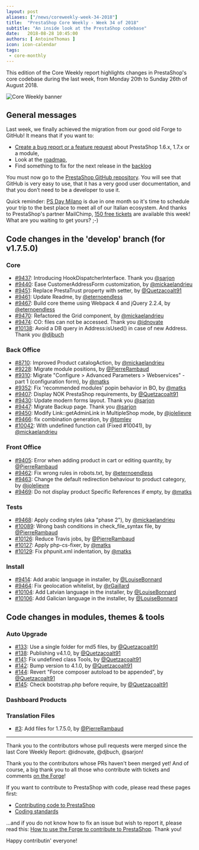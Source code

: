 ```yaml
---
layout: post
aliases: ["/news/coreweekly-week-34-2018"]
title:  "PrestaShop Core Weekly - Week 34 of 2018"
subtitle: "An inside look at the PrestaShop codebase"
date:   2018-08-28 10:45:00
authors: [ AntoineThomas ]
icon: icon-calendar
tags:
 - core-monthly
---
```


This edition of the Core Weekly report highlights changes in PrestaShop's core codebase during the last week, from Monday 20th to Sunday 26th of August 2018.

![Core Weekly banner](/assets/images/2017/04/core_weekly_banner.jpg)


## General messages

Last week, we finally achieved the migration from our good old Forge to GitHub! It means that if you want to:

* [Create a bug report or a feature request](https://github.com/PrestaShop/PrestaShop/issues/new/choose) about PrestaShop 1.6.x, 1.7.x or a module,
* Look at the [roadmap](https://github.com/PrestaShop/PrestaShop/projects/1),
* Find something to fix for the next release in the [backlog](https://github.com/PrestaShop/PrestaShop/projects/2)

You must now go to the [PrestaShop GitHub repository](https://github.com/PrestaShop/PrestaShop). You will see that GitHub is very easy to use, that it has a very good user documentation, and that you don’t need to be a developer to use it.

Quick reminder: [PS Day Milano](https://prestashopday.com/it/) is due in one month so it's time to schedule your trip to the best place to meet all of our Italian ecosystem. And thanks to PrestaShop's partner MailChimp, [150 free tickets](https://www.eventbrite.com/e/biglietti-prestashop-day-milano-44793298963?aff=BuildMailChimp150ticks&discount=MailChimptioffreilbiglietto) are available this week! What are you waiting to get yours? ;-)


## Code changes in the 'develop' branch (for v1.7.5.0)

### Core

* [#9437](https://github.com/PrestaShop/PrestaShop/pull/9437): Introducing HookDispatcherInterface. Thank you [@sarjon](https://github.com/sarjon)
* [#9440](https://github.com/PrestaShop/PrestaShop/pull/9440): Ease CustomerAddressForm customization, by [@mickaelandrieu](https://github.com/mickaelandrieu)
* [#9451](https://github.com/PrestaShop/PrestaShop/pull/9451): Replace PrestaTrust property with setter, by [@Quetzacoalt91](https://github.com/Quetzacoalt91)
* [#9461](https://github.com/PrestaShop/PrestaShop/pull/9461): Update Readme, by [@eternoendless](https://github.com/eternoendless)
* [#9467](https://github.com/PrestaShop/PrestaShop/pull/9467): Build core theme using Webpack 4 and jQuery 2.2.4, by [@eternoendless](https://github.com/eternoendless)
* [#9470](https://github.com/PrestaShop/PrestaShop/pull/9470): Refactored the Grid component, by [@mickaelandrieu](https://github.com/mickaelandrieu)
* [#9474](https://github.com/PrestaShop/PrestaShop/pull/9474): CO: files can not be accessed. Thank you [@idnovate](https://github.com/idnovate)
* [#10138](https://github.com/PrestaShop/PrestaShop/pull/10138): Avoid a DB query in Address:isUsed() in case of new Address. Thank you [@djbuch](https://github.com/djbuch)


### Back Office

* [#8710](https://github.com/PrestaShop/PrestaShop/pull/8710): Improved Product catalogAction, by [@mickaelandrieu](https://github.com/mickaelandrieu)
* [#9228](https://github.com/PrestaShop/PrestaShop/pull/9228): Migrate module positions, by [@PierreRambaud](https://github.com/PierreRambaud)
* [#9310](https://github.com/PrestaShop/PrestaShop/pull/9310): Migrate "Configure > Advanced Parameters > Webservices" - part 1 (configuration form), by [@matks](https://github.com/matks)
* [#9352](https://github.com/PrestaShop/PrestaShop/pull/9352): Fix 'recommended modules' popin behavior in BO, by [@matks](https://github.com/matks)
* [#9407](https://github.com/PrestaShop/PrestaShop/pull/9407): Display NOK PrestaShop requirements, by [@Quetzacoalt91](https://github.com/Quetzacoalt91)
* [#9430](https://github.com/PrestaShop/PrestaShop/pull/9430): Update modern forms layout. Thank you [@sarjon](https://github.com/sarjon)
* [#9447](https://github.com/PrestaShop/PrestaShop/pull/9447): Migrate Backup page. Thank you [@sarjon](https://github.com/sarjon)
* [#9450](https://github.com/PrestaShop/PrestaShop/pull/9450): Modify Link::getAdminLink in MultipleShop mode, by [@jolelievre](https://github.com/jolelievre)
* [#9466](https://github.com/PrestaShop/PrestaShop/pull/9466): fix combination generation, by [@tomlev](https://github.com/tomlev)
* [#10042](https://github.com/PrestaShop/PrestaShop/pull/10042): With undefined function call (Fixed #10041), by [@mickaelandrieu](https://github.com/mickaelandrieu)


### Front Office

* [#9405](https://github.com/PrestaShop/PrestaShop/pull/9405): Error when adding product in cart or editing quantity, by [@PierreRambaud](https://github.com/PierreRambaud)
* [#9462](https://github.com/PrestaShop/PrestaShop/pull/9462): Fix wrong rules in robots.txt, by [@eternoendless](https://github.com/eternoendless)
* [#9463](https://github.com/PrestaShop/PrestaShop/pull/9463): Change the default redirection behaviour to product category, by [@jolelievre](https://github.com/jolelievre)
* [#9469](https://github.com/PrestaShop/PrestaShop/pull/9469): Do not display product Specific References if empty, by [@matks](https://github.com/matks)


### Tests

* [#9468](https://github.com/PrestaShop/PrestaShop/pull/9468): Apply coding styles (aka "phase 2"), by [@mickaelandrieu](https://github.com/mickaelandrieu)
* [#10089](https://github.com/PrestaShop/PrestaShop/pull/10089): Wrong bash conditions in check_file_syntax file, by [@PierreRambaud](https://github.com/PierreRambaud)
* [#10126](https://github.com/PrestaShop/PrestaShop/pull/10126): Reduce Travis jobs, by [@PierreRambaud](https://github.com/PierreRambaud)
* [#10127](https://github.com/PrestaShop/PrestaShop/pull/10127): Apply php-cs-fixer, by [@matks](https://github.com/matks)
* [#10129](https://github.com/PrestaShop/PrestaShop/pull/10129): Fix phpunit.xml indentation, by [@matks](https://github.com/matks)


### Install

* [#9414](https://github.com/PrestaShop/PrestaShop/pull/9414): Add arabic language in installer, by [@LouiseBonnard](https://github.com/LouiseBonnard)
* [#9464](https://github.com/PrestaShop/PrestaShop/pull/9464): Fix geolocation whitelist, by [@rGaillard](https://github.com/rGaillard)
* [#10104](https://github.com/PrestaShop/PrestaShop/pull/10104): Add Latvian language in the installer, by [@LouiseBonnard](https://github.com/LouiseBonnard)
* [#10106](https://github.com/PrestaShop/PrestaShop/pull/10106): Add Galician language in the installer, by [@LouiseBonnard](https://github.com/LouiseBonnard)


## Code changes in modules, themes & tools

### Auto Upgrade

* [#133](https://github.com/PrestaShop/autoupgrade/pull/133): Use a single folder for md5 files, by [@Quetzacoalt91](https://github.com/Quetzacoalt91)
* [#138](https://github.com/PrestaShop/autoupgrade/pull/138): Publishing v4.1.0, by [@Quetzacoalt91](https://github.com/Quetzacoalt91)
* [#141](https://github.com/PrestaShop/autoupgrade/pull/141): Fix undefined class Tools, by [@Quetzacoalt91](https://github.com/Quetzacoalt91)
* [#142](https://github.com/PrestaShop/autoupgrade/pull/142): Bump version to 4.1.0, by [@Quetzacoalt91](https://github.com/Quetzacoalt91)
* [#144](https://github.com/PrestaShop/autoupgrade/pull/144): Revert "Force composer autoload to be appended", by [@Quetzacoalt91](https://github.com/Quetzacoalt91)
* [#145](https://github.com/PrestaShop/autoupgrade/pull/145): Check bootstrap.php before require, by [@Quetzacoalt91](https://github.com/Quetzacoalt91)


### Dashboard Products

### Translation Files

* [#3](https://github.com/PrestaShop/TranslationFiles/pull/3): Add files for 1.7.5.0, by [@PierreRambaud](https://github.com/PierreRambaud)


<hr />

Thank you to the contributors whose pull requests were merged since the last Core Weekly Report: @idnovate, @djbuch, @sarjon!

Thank you to the contributors whose PRs haven't been merged yet! And of course, a big thank you to all those who contribute with tickets and comments [on the Forge](http://forge.prestashop.com/)!

If you want to contribute to PrestaShop with code, please read these pages first:

 * [Contributing code to PrestaShop](https://devdocs.prestashop.com/1.7/contribute/contribution-guidelines/)
 * [Coding standards](https://devdocs.prestashop.com/1.7/development/coding-standards/)

...and if you do not know how to fix an issue but wish to report it, please read this: [How to use the Forge to contribute to PrestaShop](https://devdocs.prestashop.com/1.7/contribute/contribute-reporting-issues/). Thank you!

Happy contributin' everyone!
